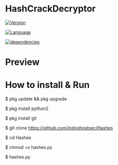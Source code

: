 
# HashCrackDecryptor

<a href="https://github.com/indoghostsec"><img alt="Version" src="https://img.shields.io/badge/Version-1.0-brightgreen"/></a>

<a href="https://github.com/indoghostsec"><img alt="Language" src="https://img.shields.io/badge/Language-Python-brightgreen"/></a>

<a href="https://github.com/indoghostsec"><img alt="dependencies" src="https://img.shields.io/badge/Type Tools-Hashes-Decryptor"/></a>

# Preview


# How to install & Run

$ pkg update && pkg upgrade

$ pkg install python2

$ pkg install git

$ git clone https://github.com/indoghostsec/Hashes

$ cd Hashes

$ chmod +x hashes.py

$ hashes.py
